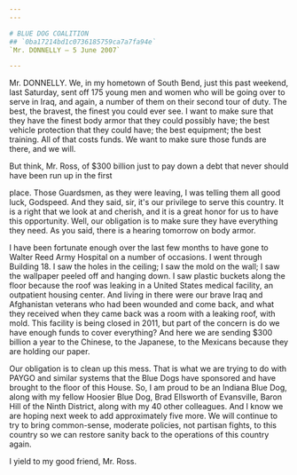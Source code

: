 ```yaml
---
---

# BLUE DOG COALITION
## `0ba17214bd1c0736185759ca7a7fa94e`
`Mr. DONNELLY — 5 June 2007`

---
```



Mr. DONNELLY. We, in my hometown of South Bend, just this past 
weekend, last Saturday, sent off 175 young men and women who will be 
going over to serve in Iraq, and again, a number of them on their 
second tour of duty. The best, the bravest, the finest you could ever 
see. I want to make sure that they have the finest body armor that they 
could possibly have; the best vehicle protection that they could have; 
the best equipment; the best training. All of that costs funds. We want 
to make sure those funds are there, and we will.

But think, Mr. Ross, of $300 billion just to pay down a debt that 
never should have been run up in the first


place. Those Guardsmen, as they were leaving, I was telling them all 
good luck, Godspeed. And they said, sir, it's our privilege to serve 
this country. It is a right that we look at and cherish, and it is a 
great honor for us to have this opportunity. Well, our obligation is to 
make sure they have everything they need. As you said, there is a 
hearing tomorrow on body armor.

I have been fortunate enough over the last few months to have gone to 
Walter Reed Army Hospital on a number of occasions. I went through 
Building 18. I saw the holes in the ceiling; I saw the mold on the 
wall; I saw the wallpaper peeled off and hanging down. I saw plastic 
buckets along the floor because the roof was leaking in a United States 
medical facility, an outpatient housing center. And living in there 
were our brave Iraq and Afghanistan veterans who had been wounded and 
come back, and what they received when they came back was a room with a 
leaking roof, with mold. This facility is being closed in 2011, but 
part of the concern is do we have enough funds to cover everything? And 
here we are sending $300 billion a year to the Chinese, to the 
Japanese, to the Mexicans because they are holding our paper.

Our obligation is to clean up this mess. That is what we are trying 
to do with PAYGO and similar systems that the Blue Dogs have sponsored 
and have brought to the floor of this House. So, I am proud to be an 
Indiana Blue Dog, along with my fellow Hoosier Blue Dog, Brad Ellsworth 
of Evansville, Baron Hill of the Ninth District, along with my 40 other 
colleagues. And I know we are hoping next week to add approximately 
five more. We will continue to try to bring common-sense, moderate 
policies, not partisan fights, to this country so we can restore sanity 
back to the operations of this country again.

I yield to my good friend, Mr. Ross.